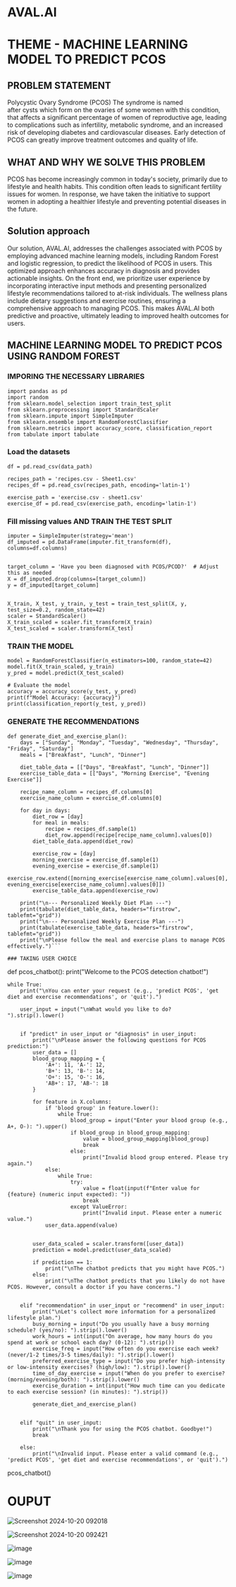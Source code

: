 # AVAL.AI
# THEME - MACHINE LEARNING MODEL TO PREDICT PCOS
## PROBLEM STATEMENT
Polycystic Ovary Syndrome (PCOS) The syndrome is named after cysts which form on the ovaries of some women with this condition, that affects a significant percentage of women of reproductive age,  leading to complications such as infertility, metabolic syndrome, and an increased risk of developing diabetes and cardiovascular diseases. Early detection of PCOS can greatly improve treatment outcomes and quality of life.

## WHAT AND WHY WE SOLVE THIS PROBLEM
PCOS has become increasingly common in today's society, primarily due to lifestyle and health habits. This condition often leads to significant fertility issues for women. In response, we have taken the initiative to support women in adopting a healthier lifestyle and preventing potential diseases in the future.
## Solution approach
Our solution, AVAL.AI, addresses the challenges associated with PCOS by employing advanced machine learning models, including Random Forest and logistic regression, to predict the likelihood of PCOS in users. This optimized approach enhances accuracy in diagnosis and provides actionable insights. On the front end, we prioritize user experience by incorporating interactive input methods and presenting personalized lifestyle recommendations tailored to at-risk individuals. The wellness plans include dietary suggestions and exercise routines, ensuring a comprehensive approach to managing PCOS. This makes AVAL.AI both predictive and proactive, ultimately leading to improved health outcomes for users.

## MACHINE LEARNING MODEL TO PREDICT PCOS USING RANDOM FOREST

### IMPORING THE NECESSARY LIBRARIES
```
import pandas as pd
import random
from sklearn.model_selection import train_test_split
from sklearn.preprocessing import StandardScaler
from sklearn.impute import SimpleImputer
from sklearn.ensemble import RandomForestClassifier
from sklearn.metrics import accuracy_score, classification_report
from tabulate import tabulate
```

### Load the datasets

```data_path = 'CLEAN- PCOS SURVEY SPREADSHEET.csv'
df = pd.read_csv(data_path)

recipes_path = 'recipes.csv - Sheet1.csv'
recipes_df = pd.read_csv(recipes_path, encoding='latin-1')

exercise_path = 'exercise.csv - sheet1.csv'
exercise_df = pd.read_csv(exercise_path, encoding='latin-1')
```


### Fill missing values AND TRAIN THE TEST SPLIT
```
imputer = SimpleImputer(strategy='mean')
df_imputed = pd.DataFrame(imputer.fit_transform(df), columns=df.columns)


target_column = 'Have you been diagnosed with PCOS/PCOD?'  # Adjust this as needed
X = df_imputed.drop(columns=[target_column])
y = df_imputed[target_column]


X_train, X_test, y_train, y_test = train_test_split(X, y, test_size=0.2, random_state=42)
scaler = StandardScaler()
X_train_scaled = scaler.fit_transform(X_train)
X_test_scaled = scaler.transform(X_test)
```
### TRAIN THE MODEL
```# Train the model
model = RandomForestClassifier(n_estimators=100, random_state=42)
model.fit(X_train_scaled, y_train)
y_pred = model.predict(X_test_scaled)

# Evaluate the model
accuracy = accuracy_score(y_test, y_pred)
print(f"Model Accuracy: {accuracy}")
print(classification_report(y_test, y_pred))
```

### GENERATE THE RECOMMENDATIONS
```
def generate_diet_and_exercise_plan():
    days = ["Sunday", "Monday", "Tuesday", "Wednesday", "Thursday", "Friday", "Saturday"]
    meals = ["Breakfast", "Lunch", "Dinner"]

    diet_table_data = [["Days", "Breakfast", "Lunch", "Dinner"]]
    exercise_table_data = [["Days", "Morning Exercise", "Evening Exercise"]]

    recipe_name_column = recipes_df.columns[0]
    exercise_name_column = exercise_df.columns[0]

    for day in days:
        diet_row = [day]
        for meal in meals:
            recipe = recipes_df.sample(1)
            diet_row.append(recipe[recipe_name_column].values[0])
        diet_table_data.append(diet_row)

        exercise_row = [day]
        morning_exercise = exercise_df.sample(1)
        evening_exercise = exercise_df.sample(1)
        exercise_row.extend([morning_exercise[exercise_name_column].values[0], evening_exercise[exercise_name_column].values[0]])
        exercise_table_data.append(exercise_row)

    print("\n--- Personalized Weekly Diet Plan ---")
    print(tabulate(diet_table_data, headers="firstrow", tablefmt="grid"))
    print("\n--- Personalized Weekly Exercise Plan ---")
    print(tabulate(exercise_table_data, headers="firstrow", tablefmt="grid"))
    print("\nPlease follow the meal and exercise plans to manage PCOS effectively.")```

### TAKING USER CHOICE
```
def pcos_chatbot():
    print("Welcome to the PCOS detection chatbot!")
    
    while True:
        print("\nYou can enter your request (e.g., 'predict PCOS', 'get diet and exercise recommendations', or 'quit').")
        
        user_input = input("\nWhat would you like to do? ").strip().lower()

       
        if "predict" in user_input or "diagnosis" in user_input:
            print("\nPlease answer the following questions for PCOS prediction:")
            user_data = []
            blood_group_mapping = {
                'A+': 11, 'A-': 12,
                'B+': 13, 'B-': 14,
                'O+': 15, 'O-': 16,
                'AB+': 17, 'AB-': 18
            }

            for feature in X.columns:
                if 'blood group' in feature.lower():
                    while True:
                        blood_group = input("Enter your blood group (e.g., A+, O-): ").upper()
                        if blood_group in blood_group_mapping:
                            value = blood_group_mapping[blood_group]
                            break
                        else:
                            print("Invalid blood group entered. Please try again.")
                else:
                    while True:
                        try:
                            value = float(input(f"Enter value for {feature} (numeric input expected): "))
                            break
                        except ValueError:
                            print("Invalid input. Please enter a numeric value.")
                user_data.append(value)

           
            user_data_scaled = scaler.transform([user_data])
            prediction = model.predict(user_data_scaled)

            if prediction == 1:
                print("\nThe chatbot predicts that you might have PCOS.")
            else:
                print("\nThe chatbot predicts that you likely do not have PCOS. However, consult a doctor if you have concerns.")

      
        elif "recommendation" in user_input or "recommend" in user_input:
            print("\nLet's collect more information for a personalized lifestyle plan.")
            busy_morning = input("Do you usually have a busy morning schedule? (yes/no): ").strip().lower()
            work_hours = int(input("On average, how many hours do you spend at work or school each day? (0-12): ").strip())
            exercise_freq = input("How often do you exercise each week? (never/1-2 times/3-5 times/daily): ").strip().lower()
            preferred_exercise_type = input("Do you prefer high-intensity or low-intensity exercises? (high/low): ").strip().lower()
            time_of_day_exercise = input("When do you prefer to exercise? (morning/evening/both): ").strip().lower()
            exercise_duration = int(input("How much time can you dedicate to each exercise session? (in minutes): ").strip())

            generate_diet_and_exercise_plan()

    
        elif "quit" in user_input:
            print("\nThank you for using the PCOS chatbot. Goodbye!")
            break

        else:
            print("\nInvalid input. Please enter a valid command (e.g., 'predict PCOS', 'get diet and exercise recommendations', or 'quit').")
pcos_chatbot()

# OUPUT
![Screenshot 2024-10-20 092018](https://github.com/user-attachments/assets/5ab8d6ae-7799-4555-9983-eba528799dbb)


![Screenshot 2024-10-20 092421](https://github.com/user-attachments/assets/674d9f4d-9c74-4985-bf72-78ab7e025f95)



![image](https://github.com/user-attachments/assets/38c4aae2-a500-4be0-86b0-b0d392639c7a)


![image](https://github.com/user-attachments/assets/cc7b32d6-5b36-40fd-869d-bbd751b22563)


![image](https://github.com/user-attachments/assets/9b737e57-eb05-4d88-8353-45a11d00187b)



